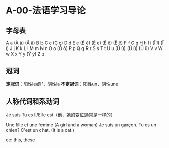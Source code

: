 ﻿# A-00-法语学习导论

## 字母表

A a (À à) (Â â) B b C c (Ç ç) D d 
E e (É é) (È è) (Ê ê) (Ë ë) F f G g 
H h I i (Î î) (Ï ï) J j K k 
L l M m N n 
O o (Ô ô) P p Q q R r S s T t 
U u (Û û) (Ù ù) (Ü ü) V v W w 
X x Y y (Ÿ ÿ) Z z 

## 冠词

**定冠词**：阳性le或l'，阴性la
**不定冠词**：阳性un，阴性une

## 人称代词和系动词

Je suis 
Tu es 
Il/Elle est（他，她的变位通常是一样的）

Une fille et une femme (A girl and a woman)
Je suis un garçon. 
Tu es un chien? 
C'est un chat. (It is a cat.) 

ce: this, these


 
